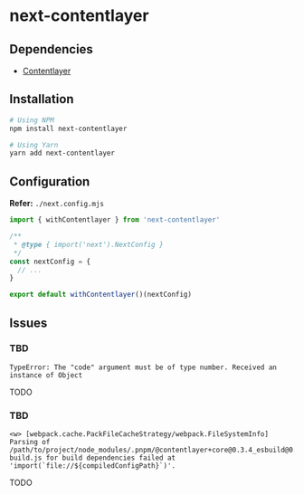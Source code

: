 # next-contentlayer

<!--
https://github.com/startkit-dev/next/blob/main/contentlayer.config.ts
-->

## Dependencies

- [Contentlayer](/contentlayer.md#library)

## Installation

```sh
# Using NPM
npm install next-contentlayer

# Using Yarn
yarn add next-contentlayer
```

## Configuration

**Refer:** `./next.config.mjs`

```mjs
import { withContentlayer } from 'next-contentlayer'

/**
 * @type { import('next').NextConfig }
 */
const nextConfig = {
  // ...
}

export default withContentlayer()(nextConfig)
```

## Issues

### TBD

```log
TypeError: The "code" argument must be of type number. Received an instance of Object
```

<!--
https://github.com/contentlayerdev/contentlayer/issues/495
-->

TODO

### TBD

```log
<w> [webpack.cache.PackFileCacheStrategy/webpack.FileSystemInfo] Parsing of /path/to/project/node_modules/.pnpm/@contentlayer+core@0.3.4_esbuild@0.18.17/node_modules/@contentlayer/core/dist/dynamic-build.js for build dependencies failed at 'import(`file://${compiledConfigPath}`)'.
```

<!--
https://github.com/shadcn-ui/taxonomy/issues/100
-->

TODO
